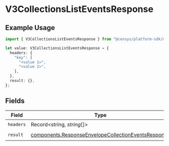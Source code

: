 # V3CollectionsListEventsResponse

## Example Usage

```typescript
import { V3CollectionsListEventsResponse } from "@censys/platform-sdk/models/operations";

let value: V3CollectionsListEventsResponse = {
  headers: {
    "key": [
      "<value 1>",
      "<value 2>",
    ],
  },
  result: {},
};
```

## Fields

| Field                                                                                                                      | Type                                                                                                                       | Required                                                                                                                   | Description                                                                                                                |
| -------------------------------------------------------------------------------------------------------------------------- | -------------------------------------------------------------------------------------------------------------------------- | -------------------------------------------------------------------------------------------------------------------------- | -------------------------------------------------------------------------------------------------------------------------- |
| `headers`                                                                                                                  | Record<string, *string*[]>                                                                                                 | :heavy_check_mark:                                                                                                         | N/A                                                                                                                        |
| `result`                                                                                                                   | [components.ResponseEnvelopeCollectionEventsResponse](../../models/components/responseenvelopecollectioneventsresponse.md) | :heavy_check_mark:                                                                                                         | N/A                                                                                                                        |